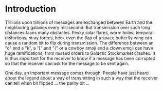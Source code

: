 # Introduction

Trillions upon trillions of messages are exchanged between Earth and the neighboring galaxies every millisecond. 
But transmission over such long distances faces many obstacles.
Pesky solar flares, worm holes, temporal distortions, stray forces, heck even the flap of a space butterfly wing can cause a random bit to flip during transmission.
The difference between an "o" and a "k", a "[" and "{" or a cowboy emoji and a clown emoji can have huge ramifications, from missed orders to Galactic Stockmarket crashes.
It is thus important for the receiver to know if a message has been corrupted so that the receiver can ask for the message to be sent again.

One day, an important message comes through.
People have just heard about the legend about a way of transmitting in such a way that the receiver can tell when bit flipped ... the parity bit ...
